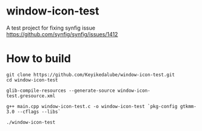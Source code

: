 # window-icon-test
A test project for fixing synfig issue https://github.com/synfig/synfig/issues/1412

# How to build
```
git clone https://github.com/Keyikedalube/window-icon-test.git
cd window-icon-test

glib-compile-resources --generate-source window-icon-test.gresource.xml

g++ main.cpp window-icon-test.c -o window-icon-test `pkg-config gtkmm-3.0 --cflags --libs`

./window-icon-test
```
